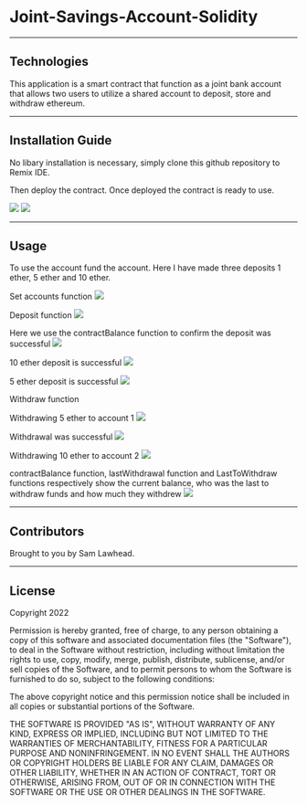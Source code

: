 # Joint-Savings-Account-Solidity

---

## Technologies

This application is a smart contract that function as a joint bank account that allows two users to utilize a shared account to deposit, store and withdraw ethereum.

---

## Installation Guide

No libary installation is necessary, simply clone this github repository to Remix IDE.

Then deploy the contract. Once deployed the contract is ready to use.

<img src=https://github.com/samlawhead/Joint-Savings-Account-Solidity/blob/main/screenshots/Screen%20Shot%202022-10-13%20at%2013.16.52.png>

<img src=https://github.com/samlawhead/Joint-Savings-Account-Solidity/blob/main/screenshots/Screen%20Shot%202022-10-13%20at%2013.17.31.png>

---

## Usage

To use the account fund the account. Here I have made three deposits 1 ether, 5 ether and 10 ether.

Set accounts function
<img src=https://github.com/samlawhead/Joint-Savings-Account-Solidity/blob/main/screenshots/Screen%20Shot%202022-10-13%20at%2013.23.40.png>

Deposit function
<img src=https://github.com/samlawhead/Joint-Savings-Account-Solidity/blob/main/screenshots/Screen%20Shot%202022-10-13%20at%2013.31.23.png>

Here we use the contractBalance function to confirm the deposit was successful
<img src=https://github.com/samlawhead/Joint-Savings-Account-Solidity/blob/main/screenshots/Screen%20Shot%202022-10-13%20at%2013.31.35.png>

10 ether deposit is successful
<img src=https://github.com/samlawhead/Joint-Savings-Account-Solidity/blob/main/screenshots/Screen%20Shot%202022-10-13%20at%2013.33.46.png>

5 ether deposit is successful
<img src=https://github.com/samlawhead/Joint-Savings-Account-Solidity/blob/main/screenshots/Screen%20Shot%202022-10-13%20at%2013.34.10.png>

Withdraw function

Withdrawing 5 ether to account 1
<img src=https://github.com/samlawhead/Joint-Savings-Account-Solidity/blob/main/screenshots/Screen%20Shot%202022-10-13%20at%2013.37.35.png>

Withdrawal was successful
<img src=https://github.com/samlawhead/Joint-Savings-Account-Solidity/blob/main/screenshots/Screen%20Shot%202022-10-13%20at%2013.37.55.png>

Withdrawing 10 ether to account 2
<img src=https://github.com/samlawhead/Joint-Savings-Account-Solidity/blob/main/screenshots/Screen%20Shot%202022-10-13%20at%2013.38.17.png>

contractBalance function, lastWithdrawal function and LastToWithdraw functions respectively show the current balance, who was the last to withdraw funds and how much they withdrew
<img src=https://github.com/samlawhead/Joint-Savings-Account-Solidity/blob/main/screenshots/Screen%20Shot%202022-10-13%20at%2014.07.13.png>

---

## Contributors

Brought to you by Sam Lawhead.

---

## License

Copyright 2022

Permission is hereby granted, free of charge, to any person obtaining a copy of this software and associated documentation files (the "Software"), to deal in the Software without restriction, including without limitation the rights to use, copy, modify, merge, publish, distribute, sublicense, and/or sell copies of the Software, and to permit persons to whom the Software is furnished to do so, subject to the following conditions:

The above copyright notice and this permission notice shall be included in all copies or substantial portions of the Software.

THE SOFTWARE IS PROVIDED "AS IS", WITHOUT WARRANTY OF ANY KIND, EXPRESS OR IMPLIED, INCLUDING BUT NOT LIMITED TO THE WARRANTIES OF MERCHANTABILITY, FITNESS FOR A PARTICULAR PURPOSE AND NONINFRINGEMENT. IN NO EVENT SHALL THE AUTHORS OR COPYRIGHT HOLDERS BE LIABLE FOR ANY CLAIM, DAMAGES OR OTHER LIABILITY, WHETHER IN AN ACTION OF CONTRACT, TORT OR OTHERWISE, ARISING FROM, OUT OF OR IN CONNECTION WITH THE SOFTWARE OR THE USE OR OTHER DEALINGS IN THE SOFTWARE.
